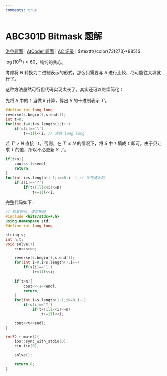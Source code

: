 ```yaml
---
comments: true
---
```


# ABC301D Bitmask 题解

[洛谷题面](https://www.luogu.com.cn/problem/AT_abc301_d) | [AtCoder 题面](https://atcoder.jp/contests/abc301/tasks/abc301_d) | [AC 记录](https://www.luogu.com.cn/record/110510447) | $\texttt{\color{73f273}*885}$

$\log(10^{18})\approx 60$，纯纯的贪心。

考虑将 $N$ 转换为二进制表示的形式，那么只需要与 $S$ 进行比较，尽可能往大填就行了。

这种方法虽然可行但代码实现太长了。其实还可以继续简化：

先将 $S$ 中的 `?` 当做 `0` 计算，算出 $S$ 的十进制表示 $T'$。

``` cpp
#define int long long
reverse(s.begin(),s.end());
int t=0;
for(int i=0;i<s.length();i++)
    if(s[i]=='1')
        t+=1ll<<i; // 注意 long long
```


若 $T'>N$ 直接 `-1`，否则，在 $T'\le N$ 的情况下，将 $S$ 中 `?` 填成 `1` 即可。由于只让求 $T$ 的值，所以不必更新 $S$ 了。

``` cpp
if(t>n){
    cout<<-1<<endl;
    return;
}
for(int i=s.length()-1;i>=0;i--) // 优先填大的
    if(s[i]=='?')
        if(t+(1ll<<i)<=n)
            t+=1ll<<i;
```

完整代码如下：

``` cpp
// 珍爱账号，请勿贺题
#include <bits/stdc++.h>
using namespace std;
#define int long long

string s;
int n,t;
void solve(){
    cin>>s>>n;

    reverse(s.begin(),s.end());
    for(int i=0;i<s.length();i++)
        if(s[i]=='1')
            t+=1ll<<i;
    
    if(t>n){
        cout<<-1<<endl;
        return;
    }
    for(int i=s.length()-1;i>=0;i--)
        if(s[i]=='?')
            if(t+(1ll<<i)<=n)
                t+=1ll<<i;

    cout<<t<<endl;
}

int32_t main(){
    ios::sync_with_stdio(0);
    cin.tie(0);

    solve();

    return 0;
}
```
